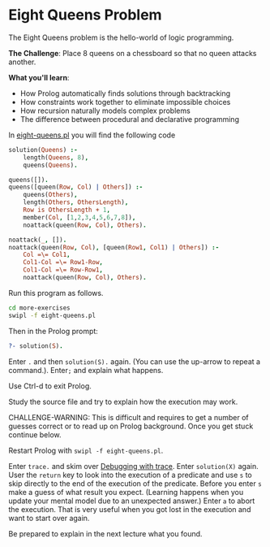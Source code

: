 # Eight Queens Problem

The Eight Queens problem is the hello-world of logic programming.

**The Challenge**: Place 8 queens on a chessboard so that no queen attacks another.

**What you'll learn**:
- How Prolog automatically finds solutions through backtracking
- How constraints work together to eliminate impossible choices
- How recursion naturally models complex problems
- The difference between procedural and declarative programming

In [eight-queens.pl](eight-queens.pl) you will find the following code

```prolog
solution(Queens) :- 
    length(Queens, 8),
    queens(Queens).

queens([]).
queens([queen(Row, Col) | Others]) :- 
    queens(Others),
    length(Others, OthersLength),
    Row is OthersLength + 1,
    member(Col, [1,2,3,4,5,6,7,8]),
    noattack(queen(Row, Col), Others).

noattack(_, []).
noattack(queen(Row, Col), [queen(Row1, Col1) | Others]) :-
    Col =\= Col1,                    
    Col1-Col =\= Row1-Row,           
    Col1-Col =\= Row-Row1,
    noattack(queen(Row, Col), Others).
```

Run this program as follows.
```bash
cd more-exercises
swipl -f eight-queens.pl
```
Then in the Prolog prompt:
```prolog
?- solution(S).
```

Enter `.` and then `solution(S).` again. (You can use the up-arrow to repeat a command.). Enter`;` and explain what happens.

Use Ctrl-d to exit Prolog.

Study the source file and try to explain how the execution may work. 

CHALLENGE-WARNING: This is difficult and requires to get a number of guesses correct or to read up on Prolog background. Once you get stuck continue below.

Restart Prolog with `swipl -f eight-queens.pl`.

Enter `trace.` and skim over [Debugging with trace](trace.pdf). Enter `solution(X)` again. User the `return` key to look into the execution of a predicate and use `s` to skip directly to the end of the execution of the predicate. Before you enter `s` make a guess of what result you expect. (Learning happens when you update your mental model due to an unexpected answer.) Enter `a` to abort the execution. That is very useful when you got lost in the execution and want to start over again.

Be prepared to explain in the next lecture what you found.

